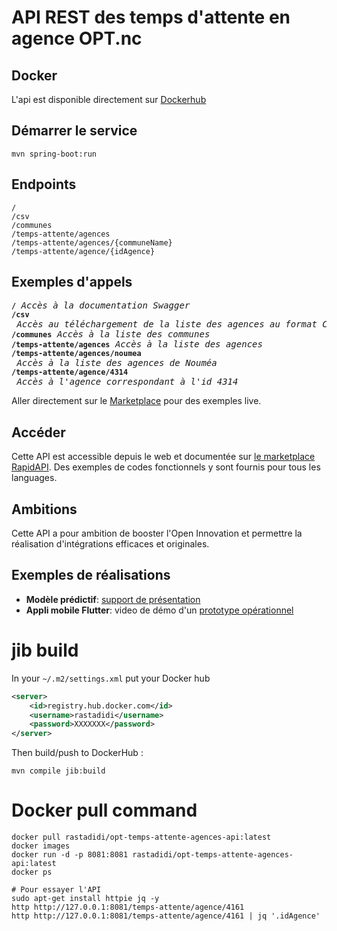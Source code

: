 # API REST des temps d'attente en agence OPT.nc

## Docker

L'api est disponible directement sur [Dockerhub](https://hub.docker.com/r/rastadidi/opt-temps-attente-agences-api)

## Démarrer le service

```
mvn spring-boot:run
```

## Endpoints

```
/
/csv
/communes
/temps-attente/agences
/temps-attente/agences/{communeName}
/temps-attente/agence/{idAgence}
```

## Exemples d'appels


<pre>
<code><b>/</b></code> <i>Accès à la documentation Swagger</i>
<code><b>/csv</b></code> <i>Accès au téléchargement de la liste des agences au format CSV</i>
<code><b>/communes</b></code> <i>Accès à la liste des communes</i>
<code><b>/temps-attente/agences</b></code> <i>Accès à la liste des agences</i>
<code><b>/temps-attente/agences/noumea</b></code> <i>Accès à la liste des agences de Nouméa</i>
<code><b>/temps-attente/agence/4314</b></code> <i>Accès à l'agence correspondant à l'id 4314</i>
</pre>

Aller directement sur le [Marketplace](https://rapidapi.com/adriens/api/temps-d-attente-agences-opt-nc) pour des exemples live.

## Accéder

Cette API est accessible depuis le web et documentée sur [le marketplace RapidAPI](https://rapidapi.com/adriens/api/temps-d-attente-agences-opt-nc).
Des exemples de codes fonctionnels y sont fournis pour tous les languages.

## Ambitions

Cette API a pour ambition de booster l'Open Innovation et permettre la réalisation d'intégrations efficaces et originales.

## Exemples de réalisations

- **Modèle prédictif**: [support de présentation](https://slides.com/monimpaul/deck-4c5e0d#/)
- **Appli mobile Flutter**: video de démo d'un [prototype opérationnel](https://youtu.be/FJzCIQDsMtc)


# jib build

In your `~/.m2/settings.xml` put your Docker hub

```xml
<server>
    <id>registry.hub.docker.com</id>
    <username>rastadidi</username>
    <password>XXXXXXX</password>
</server>
```

Then build/push to DockerHub :

`mvn compile jib:build`

# Docker pull command

```
docker pull rastadidi/opt-temps-attente-agences-api:latest
docker images
docker run -d -p 8081:8081 rastadidi/opt-temps-attente-agences-api:latest
docker ps

# Pour essayer l'API
sudo apt-get install httpie jq -y
http http://127.0.0.1:8081/temps-attente/agence/4161
http http://127.0.0.1:8081/temps-attente/agence/4161 | jq '.idAgence'
```
